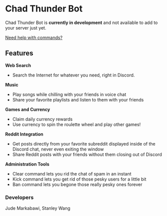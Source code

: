 # Chad Thunder Bot
Chad Thunder Bot is **currently in development** and not available to add to your server just yet.

[Need help with commands?](https://jiggumbob.github.io/chad-thunder-bot/commands)

## Features
**Web Search** 
* Search the Internet for whatever you need, right in Discord.

**Music**
* Play songs while chilling with your friends in voice chat
* Share your favorite playlists and listen to them with your friends

**Games and Currency**
* Claim daily currency rewards
* Use currency to spin the roulette wheel and play other games!

**Reddit Integration**
* Get posts directly from your favorite subreddit displayed inside of the Discord chat, never even exiting the window
* Share Reddit posts with your friends without them closing out of Discord

**Administration Tools**
* Clear command lets you rid the chat of spam in an instant
* Kick command lets you get rid of those pesky users for a little bit
* Ban command lets you begone those really pesky ones forever

### Developers
Jude Markabawi, Stanley Wang
